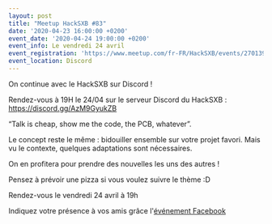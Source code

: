```yaml
---
layout: post
title: "Meetup HackSXB #83"
date: '2020-04-23 16:00:00 +0200'
event_date: '2020-04-24 19:00:00 +0200'
event_info: Le vendredi 24 avril
event_registration: 'https://www.meetup.com/fr-FR/HackSXB/events/270139045/'
event_location: Discord
---
```


On continue avec le HackSXB sur Discord !

Rendez-vous à 19H le 24/04 sur le serveur Discord du HackSXB : https://discord.gg/AzM9GyukZB

“Talk is cheap, show me the code, the PCB, whatever”.

Le concept reste le même : bidouiller ensemble sur votre projet favori. Mais vu le contexte, quelques adaptations sont nécessaires.

On en profitera pour prendre des nouvelles les uns des autres !

Pensez à prévoir une pizza si vous voulez suivre le thème :D

Rendez-vous le vendredi 24 avril à 19h

Indiquez votre présence à vos amis grâce l'[événement Facebook](https://www.facebook.com/events/248992489561057/)
